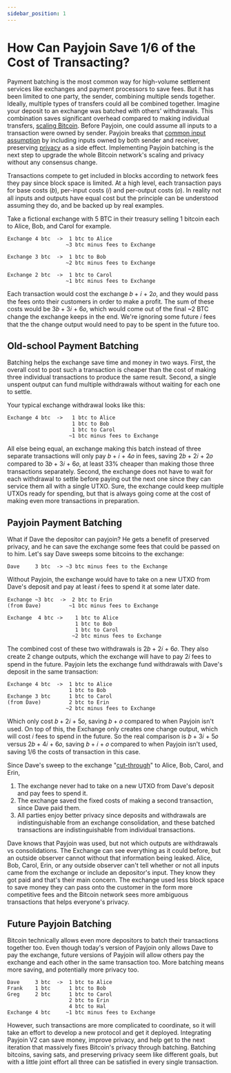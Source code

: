 ```yaml
---
sidebar_position: 1
---
```


# How Can Payjoin Save 1/6 of the Cost of Transacting?

Payment batching is the most common way for high-volume settlement services like exchanges and payment processors to save fees. But it has been limited to one party, the sender, combining multiple sends together. Ideally, multiple types of transfers could all be combined together. Imagine your deposit to an exchange was batched with others' withdrawals. This combination saves significant overhead compared to making individual transfers, [scaling Bitcoin](./why-payjoin/scaling). Before Payjoin, one could assume all inputs to a transaction were owned by sender. Payjoin breaks that [common input assumption](https://en.bitcoin.it/wiki/Common-input-ownership_heuristic) by including inputs owned by both sender and receiver, preserving [privacy](./why-payjoin/privacy) as a side effect. Implementing Payjoin batching is the next step to upgrade the whole Bitcoin network's scaling and privacy without any consensus change.

Transactions compete to get included in blocks according to network fees they pay since block space is limited. At a high level, each transaction pays for base costs (𝑏), per-input costs (𝑖) and per-output costs (𝑜). In reality not all inputs and outputs have equal cost but the principle can be understood assuming they do, and be backed up by real examples.

Take a fictional exchange with 5 BTC in their treasury selling 1 bitcoin each to Alice, Bob, and Carol for example.

```
Exchange 4 btc  ->  1 btc to Alice
                   ~3 btc minus fees to Exchange
```

```
Exchange 3 btc  ->  1 btc to Bob
                   ~2 btc minus fees to Exchange
```

```
Exchange 2 btc  ->  1 btc to Carol
                   ~1 btc minus fees to Exchange
```

Each transaction would cost the exchange 𝑏 + 𝑖 + 2𝑜, and they would pass the fees onto their customers in order to make a profit. The sum of these costs would be 3𝑏 + 3𝑖 + 6𝑜, which would come out of the final ~2 BTC change the exchange keeps in the end. We're ignoring some future 𝑖 fees that the the change output would need to pay to be spent in the future too.

## Old-school Payment Batching

Batching helps the exchange save time and money in two ways. First, the overall cost to post such a transaction is cheaper than the cost of making three individual transactions to produce the same result. Second, a single unspent output can fund multiple withdrawals without waiting for each one to settle.

Your typical exchange withdrawal looks like this:

```
Exchange 4 btc  ->   1 btc to Alice
                     1 btc to Bob
                     1 btc to Carol
                    ~1 btc minus fees to Exchange
```

All else being equal, an exchange making this batch instead of three separate transactions will only pay 𝑏 + 𝑖 + 4𝑜 in fees, saving 2𝑏 + 2𝑖 + 2𝑜 compared to 3𝑏 + 3𝑖 + 6𝑜, at least 33% cheaper than making those three transactions separately. Second, the exchange does not have to wait for each withdrawal to settle before paying out the next one since they can service them all with a single UTXO. Sure, the exchange could keep multiple UTXOs ready for spending, but that is always going come at the cost of making even more transactions in preparation.

## Payjoin Payment Batching

What if Dave the depositor can payjoin? He gets a benefit of preserved privacy, and he can save the exchange some fees that could be passed on to him. Let's say Dave sweeps some bitcoins to the exchange:

```
Dave     3 btc  -> ~3 btc minus fees to the Exchange
```

Without Payjoin, the exchange would have to take on a new UTXO from Dave's deposit and pay at least 𝑖 fees to spend it at some later date.

```
Exchange ~3 btc  ->  2 btc to Erin
(from Dave)         ~1 btc minus fees to Exchange
```

```
Exchange  4 btc ->    1 btc to Alice
                      1 btc to Bob
                      1 btc to Carol
                     ~2 btc minus fees to Exchange
```

The combined cost of these two withdrawals is 2𝑏 + 2𝑖 + 6𝑜. They also create 2 change outputs, which the exchange will have to pay 2𝑖 fees to spend in the future. Payjoin lets the exchange fund withdrawals with Dave's deposit in the same transaction:

```
Exchange 4 btc  ->  1 btc to Alice
                    1 btc to Bob
Exchange 3 btc      1 btc to Carol
(from Dave)         2 btc to Erin
                   ~2 btc minus fees to Exchange
```

Which only cost 𝑏 + 2𝑖 + 5𝑜, saving 𝑏 + 𝑜 compared to when Payjoin isn't used. On top of this, the Exchange only creates one change output, which will cost 𝑖 fees to spend in the future. So the real comparison is 𝑏 + 3𝑖 + 5𝑜 versus 2𝑏 + 4𝑖 + 6𝑜, saving 𝑏 + 𝑖 + 𝑜 compared to when Payjoin isn't used, saving 1/6 the costs of transaction in this case.

Since Dave's sweep to the exchange "[cut-through](./why-payjoin/scaling#transaction-cut-through)" to Alice, Bob, Carol, and Erin,

1. The exchange never had to take on a new UTXO from Dave's deposit and pay fees to spend it.
2. The exchange saved the fixed costs of making a second transaction, since Dave paid them.
3. All parties enjoy better privacy since deposits and withdrawals are indistinguishable from an exchange consolidation, and these batched transactions are indistinguishable from individual transactions.

Dave knows that Payjoin was used, but not which outputs are withdrawals vs consolidations.
The Exchange can see everything as it could before, but an outside observer cannot without that information being leaked.
Alice, Bob, Carol, Erin, or any outside observer can't tell whether or not all inputs came from the exchange or include an depositor's input. They know they got paid and that's their main concern. The exchange used less block space to save money they can pass onto the customer in the form more competitive fees and the Bitcoin network sees more ambiguous transactions that helps everyone's privacy.

## Future Payjoin Batching

Bitcoin technically allows even more depositors to batch their transactions together too. Even though today's version of Payjoin only allows Dave to pay the exchange, future versions of Payjoin will allow others pay the exchange and each other in the same transaction too. More batching means more saving, and potentially more privacy too.

```
Dave     3 btc  ->  1 btc to Alice
Frank    1 btc      1 btc to Bob
Greg     2 btc      1 btc to Carol
                    2 btc to Erin
                    4 btc to Hal
Exchange 4 btc     ~1 btc minus fees to Exchange
```

However, such transactions are more complicated to coordinate, so it will take an effort to develop a new protocol and get it deployed. Integrating Payjoin V2 can save money, improve privacy, and help get to the next iteration that massively fixes Bitcoin's privacy through batching. Batching bitcoins, saving sats, and preserving privacy seem like different goals, but with a little joint effort all three can be satisfied in every single transaction.
